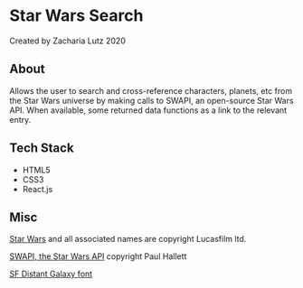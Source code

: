 # Star Wars Search
Created by Zacharia Lutz 2020

## About

Allows the user to search and cross-reference characters, planets, etc from the Star Wars universe by making calls to SWAPI, an open-source Star Wars API. When available, some returned data functions as a link to the relevant entry.

## Tech Stack

- HTML5
- CSS3
- React.js

## Misc

[Star Wars](https://www.starwars.com) and all associated names are copyright Lucasfilm ltd.

[SWAPI, the Star Wars API](https://swapi.co) copyright Paul Hallett

[SF Distant Galaxy font](https://www.dafont.com/sf-distant-galaxy.font)